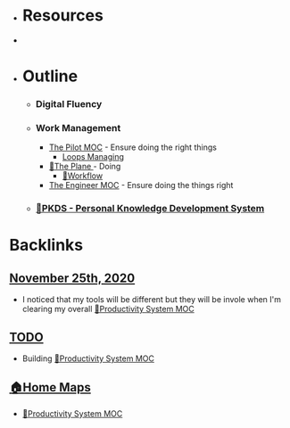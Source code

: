 - # Resources
- 
- # Outline
    - ### Digital Fluency
    - ### Work Management
        - [The Pilot MOC](<The Pilot MOC.md>) - Ensure doing the right things
            - [Loops Managing](<Loops Managing.md>)
        - [🌱The Plane ](<🌱The Plane .md>) - Doing
            - [🌲Workflow ](<🌲Workflow .md>)
        - [The Engineer MOC](<The Engineer MOC.md>) - Ensure doing the things right
    - ### [🌲PKDS - Personal Knowledge Development System ](<🌲PKDS - Personal Knowledge Development System .md>)

# Backlinks
## [November 25th, 2020](<November 25th, 2020.md>)
- I noticed that my tools will be different but they will be invole when I'm clearing my overall [🧭Productivity System MOC ](<🧭Productivity System MOC .md>)

## [TODO](<TODO.md>)
- Building [🧭Productivity System MOC ](<🧭Productivity System MOC .md>)

## [🏠Home Maps](<🏠Home Maps.md>)
- [🧭Productivity System MOC ](<🧭Productivity System MOC .md>)


